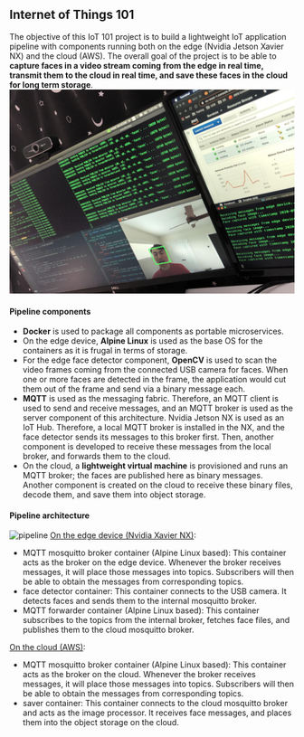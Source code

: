 ## Internet of Things 101
The objective of this IoT 101 project is to build a lightweight IoT application pipeline with components running both on the edge (Nvidia Jetson Xavier NX) and the cloud (AWS). The overall goal of the project is to be able to **capture faces in a video stream coming from the edge in real time, transmit them to the cloud in real time, and save these faces in the cloud for long term storage**.
![completion](IoT_101/images/completion.jpg)

#### Pipeline components
- **Docker** is used to package all components as portable microservices.
- On the edge device, **Alpine Linux** is used as the base OS for the containers as it is frugal in terms of storage.
- For the edge face detector component, **OpenCV** is used to scan the video frames coming from the connected USB camera for faces. When one or more faces are detected in the frame, the application would cut them out of the frame and send via a binary message each.
- **MQTT** is used as the messaging fabric. Therefore, an MQTT client is used to send and receive messages, and an MQTT broker is used as the server component of this architecture. Nvidia Jetson NX is used as an IoT Hub. Therefore, a local MQTT broker is installed in the NX, and the face detector sends its messages to this broker first. Then, another component is developed to receive these messages from the local broker, and forwards them to the cloud.
- On the cloud, a **lightweight virtual machine** is provisioned and runs an MQTT broker; the faces are published here as binary messages. Another component is created on the cloud to receive these binary files, decode them, and save them into object storage.

#### Pipeline architecture
![pipeline](images/pipeline.png)
[On the edge device (Nvidia Xavier NX)](https://github.com/chenliny/internet_of_things/tree/master/xavier):
- MQTT mosquitto broker container (Alpine Linux based): This container acts as the broker on the edge device. Whenever the broker receives messages, it will place those messages into topics. Subscribers will then be able to obtain the messages from corresponding topics.
- face detector container: This container connects to the USB camera. It detects faces and sends them to the internal mosquitto broker.
- MQTT forwarder container (Alpine Linux based): This container subscribes to the topics from the internal broker, fetches face files, and publishes them to the cloud mosquitto broker.

[On the cloud (AWS)](https://github.com/chenliny/internet_of_things/tree/master/aws):
- MQTT mosquitto broker container (Alpine Linux based): This container acts as the broker on the cloud. Whenever the broker receives messages, it will place those messages into topics. Subscribers will then be able to obtain the messages from corresponding topics.
- saver container: This container connects to the cloud mosquitto broker and acts as the image processor. It receives face messages, and places them into the object storage on the cloud.

